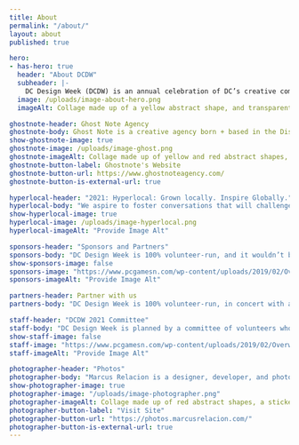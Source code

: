 ```yaml
---
title: About
permalink: "/about/"
layout: about
published: true

hero:
- has-hero: true
  header: "About DCDW"
  subheader: |-
    DC Design Week (DCDW) is an annual celebration of DC’s creative community: an ever-growing body of professionals, makers, and voices working across disciplines.  We aspire to foster conversations that will challenge, excite, and promote change. This year, we’re shifting our focus to feature events curated and hosted by our community. Local makers can expect our vision for the future to be pluralistic and our art and design practices to contain a multitude of perspectives and experiences.
  image: /uploads/image-about-hero.png
  imageAlt: Collage made up of a yellow abstract shape, and transparent tape flanking a photograph of a blurred Metro train in motion.

ghostnote-header: Ghost Note Agency
ghostnote-body: Ghost Note is a creative agency born + based in the District of Columbia. We believe that when good people come together they create truly great things.
show-ghostnote-image: true
ghostnote-image: /uploads/image-ghost.png
ghostnote-imageAlt: Collage made up of yellow and red abstract shapes, transparent tape and a sticker that says 2019, flanking a black abstract shape with the Ghost Note Agency logo.
ghostnote-button-label: Ghostnote's Website
ghostnote-button-url: https://www.ghostnoteagency.com/
ghostnote-button-is-external-url: true

hyperlocal-header: "2021: Hyperlocal: Grown locally. Inspire Globally."
hyperlocal-body: "We aspire to foster conversations that will challenge, excite, and promote change. We want to lean into the call and response nature of design and the grassroots history of the District; with a focus on the DMV’s unique local flavor and its impact, particularly Gogo music and culture. Design constitutes different points of reference. Local makers can expect our vision for the future to be pluralistic and our art and design practices to contain a multitude of perspectives and experiences."
show-hyperlocal-image: true
hyperlocal-image: /uploads/image-hyperlocal.png
hyperlocal-imageAlt: "Provide Image Alt"

sponsors-header: "Sponsors and Partners"
sponsors-body: "DC Design Week is 100% volunteer-run, and it wouldn’t be the same without our partners and sponsors. We’re looking for sponsors who can help ensure every event is as accessible and inclusive as possible. If you’re interested in partnering with DC Design Week this year, let us know."
show-sponsors-image: false
sponsors-image: "https://www.pcgamesn.com/wp-content/uploads/2019/02/Overwatch-Baptiste-Abilities.jpg"
sponsors-imageAlt: "Provide Image Alt"

partners-header: Partner with us
partners-body: "DC Design Week is 100% volunteer-run, in concert with a consortium of local associations, meetup groups, and small businesses. We’re looking for sponsors who can help ensure every event is as accessible and inclusive as possible, whether through donations or in-kind gifts. If you’re interested in partnering with DC Design Week this year, let us know."

staff-header: "DCDW 2021 Committee"
staff-body: "DC Design Week is planned by a committee of volunteers who help plan each event, do all the outreach, and more. We’re so grateful for their contributions."
show-staff-image: false
staff-image: "https://www.pcgamesn.com/wp-content/uploads/2019/02/Overwatch-Baptiste-Abilities.jpg"
staff-imageAlt: "Provide Image Alt"

photographer-header: "Photos"
photographer-body: "Marcus Relacion is a designer, developer, and photographer in the DMV area. Thank you for helping us feature DC through your lens and capturing hyperlocal in such vivid and impactful moments."
show-photographer-image: true
photographer-image: "/uploads/image-photographer.png"
photographer-imageAlt: Collage made up of red abstract shapes, a sticker with a photograph of Marcus Relacion, photograph of MLK monument in DC, photograph of people getting off a Metro train, and a photograph of two men standing in a Metro train doorway.
photographer-button-label: "Visit Site"
photographer-button-url: "https://photos.marcusrelacion.com/"
photographer-button-is-external-url: true
---
```

